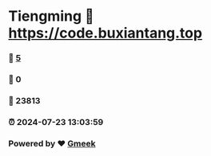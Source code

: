 # Tiengming :link: https://code.buxiantang.top 
### :page_facing_up: [5](https://code.buxiantang.top/tag.html) 
### :speech_balloon: 0 
### :hibiscus: 23813 
### :alarm_clock: 2024-07-23 13:03:59 
### Powered by :heart: [Gmeek](https://github.com/Meekdai/Gmeek)
